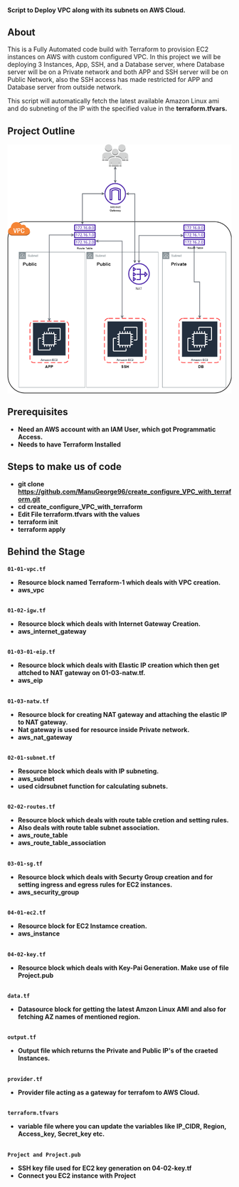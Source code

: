 ####  Script to Deploy VPC along with its subnets on AWS Cloud.
 
## About
     
This is a Fully Automated code build with Terraform to provision EC2 instances on AWS with custom configured VPC. In this project we will be deploying 3 Instances, App, SSH, and a Database server, where Database server will be on a Private network and both APP and SSH server will be on Public Network, also the SSH access has made restricted for APP and Database server from outside network.

This script will automatically fetch the latest available Amazon Linux ami and do subneting of the IP with the specified value in the <b>terraform.tfvars<b/>.
      
## Project Outline


[<img align="center" alt="Unix" width="600" src="https://raw.githubusercontent.com/ManuGeorge96/ManuGeorge96/master/Tools/VPC.drawio.png" />][ln]

## Prerequisites

- Need an AWS account with an IAM User, which got Programmatic Access.
- Needs to have Terraform Installed

## Steps to make us of code

- git clone https://github.com/ManuGeorge96/create_configure_VPC_with_terraform.git
- cd create_configure_VPC_with_terraform
- Edit File <b>terraform.tfvars</b> with the values
- terraform init
- terraform apply

## Behind the Stage

    01-01-vpc.tf
-  Resource block named Terraform-1 which deals with VPC creation. 
-  aws_vpc  
##    
    01-02-igw.tf
-  Resource block which deals with Internet Gateway Creation.
-  aws_internet_gateway
##   
    01-03-01-eip.tf
-  Resource block which deals with Elastic IP creation which then get attched to NAT gateway on <b>01-03-natw.tf</b>.
-  aws_eip
##
    01-03-natw.tf
-  Resource block for creating NAT gateway and attaching the elastic IP to NAT gateway.
-  Nat gateway is used for resource inside Private network.
-  aws_nat_gateway
##
    02-01-subnet.tf
-  Resource block which deals with IP subneting.
-  aws_subnet
-  used <b>cidrsubnet</b> function for calculating subnets. 
##
    02-02-routes.tf
-  Resource block which deals with route table cretion and setting rules.
-  Also deals with route table subnet association.
-  aws_route_table
-  aws_route_table_association
##
    03-01-sg.tf
- Resource block which deals with Securty Group creation and for setting ingress and egress rules for EC2 instances.
- aws_security_group
##
    04-01-ec2.tf
- Resource block for EC2 Instamce creation.
- aws_instance
##
    04-02-key.tf
- Resource block which deals with Key-Pai Generation. Make use of file <b>Project.pub</b>
##
    data.tf
- Datasource block for getting the latest Amzon Linux AMI and also for fetching AZ names of mentioned region.
##
    output.tf
- Output file which returns the Private and Public IP's of the craeted Instances.
##
    provider.tf
- Provider file acting as a gateway for terrafom to AWS Cloud.
##
    terraform.tfvars
- variable file where you can update the variables like IP_CIDR, Region, Access_key, Secret_key etc.
##
    Project and Project.pub
- SSH key file used for EC2 key generation on <b>04-02-key.tf</b>
- Connect you EC2 instance with <b>Project</b>
   
[ln]: https://www.linkedin.com/in/manu-george-03453613a
